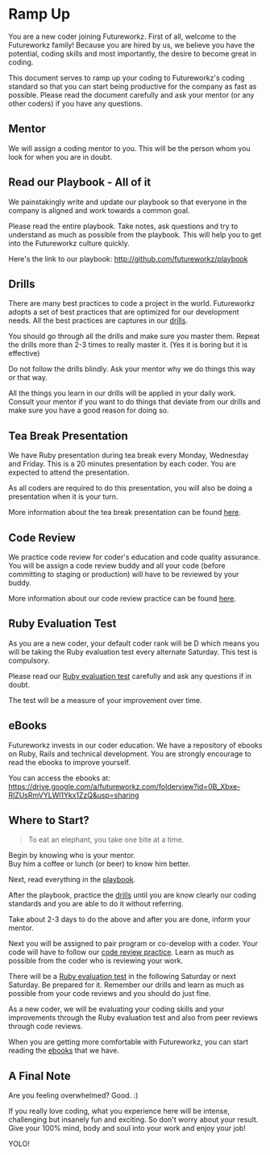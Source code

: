 # Ramp Up
You are a new coder joining Futureworkz. First of all, welcome to the Futureworkz family! Because you are hired by us, we believe you have the potential, coding skills and most importantly, the desire to become great in coding.

This document serves to ramp up your coding to Futureworkz's coding standard so that you can start being productive for the company as fast as possible. Please read the document carefully and ask your mentor (or any other coders) if you have any questions.

## Mentor
We will assign a coding mentor to you. This will be the person whom you look for when you are in doubt.

## Read our Playbook - All of it
We painstakingly write and update our playbook so that everyone in the company is aligned and work towards a common goal. 

Please read the entire playbook. Take notes, ask questions and try to understand as much as possible from the playbook. This will help you to get into the Futureworkz culture quickly.

Here's the link to our playbook: http://github.com/futureworkz/playbook

## Drills
There are many best practices to code a project in the world. Futureworkz adopts a set of best practices that are optimized for our development needs. All the best practices are captures in our [drills](../drills/README.md).

You should go through all the drills and make sure you master them. Repeat the drills more than 2-3 times to really master it. (Yes it is boring but it is effective)

Do not follow the drills blindly. Ask your mentor why we do things this way or that way.

All the things you learn in our drills will be applied in your daily work. Consult your mentor if you want to do things that deviate from our drills and make sure you have a good reason for doing so.

## Tea Break Presentation
We have Ruby presentation during tea break every Monday, Wednesday and Friday. This is a 20 minutes presentation by each coder. You are expected to attend the presentation. 

As all coders are required to do this presentation, you will also be doing a presentation when it is your turn.

More information about the tea break presentation can be found [here](../tea-break-presentation/README.md).

## Code Review
We practice code review for coder's education and code quality assurance. You will be assign a code review buddy and all your code (before committing to staging or production) will have to be reviewed by your buddy.

More information about our code review practice can be found [here](../code-review/README.md).

## Ruby Evaluation Test
As you are a new coder, your default coder rank will be D which means you will be taking the Ruby evaluation test every alternate Saturday. This test is compulsory.

Please read our [Ruby evaluation test](../ruby-evaluation-test/README.md) carefully and ask any questions if in doubt.

The test will be a measure of your improvement over time.

## eBooks
Futureworkz invests in our coder education. We have a repository of ebooks on Ruby, Rails and technical development. You are strongly encourage to read the ebooks to improve yourself. 

You can access the ebooks at: https://drive.google.com/a/futureworkz.com/folderview?id=0B_Xbxe-RlZUsRmVYLWl1Ykx1ZzQ&usp=sharing

## Where to Start?
> To eat an elephant, you take one bite at a time.

Begin by knowing who is your mentor.  
Buy him a coffee or lunch (or beer) to know him better.

Next, read everything in the [playbook](http://github.com/futureworkz/playbook).

After the playbook, practice the [drills](../drills/README.md) until you are know clearly our coding standards and you are able to do it without referring.

Take about 2-3 days to do the above and after you are done, inform your mentor.

Next you will be assigned to pair program or co-develop with a coder. Your code will have to follow our [code review practice](../code-review/README.md). Learn as much as possible from the coder who is reviewing your work.

There will be a [Ruby evaluation test](../ruby-evaluation-test/README.md) in the following Saturday or next Saturday. Be prepared for it. Remember our drills and learn as much as possible from your code reviews and you should do just fine.

As a new coder, we will be evaluating your coding skills and your improvements through the Ruby evaluation test and also from peer reviews through code reviews.

When you are getting more comfortable with Futureworkz, you can start reading the [ebooks](https://drive.google.com/a/futureworkz.com/folderview?id=0B_Xbxe-RlZUsRmVYLWl1Ykx1ZzQ&usp=sharing) that we have.

## A Final Note
Are you feeling overwhelmed? Good. :)

If you really love coding, what you experience here will be intense, challenging but insanely fun and exciting. So don't worry about your result. Give your 100% mind, body and soul into your work and enjoy your job!

YOLO!
